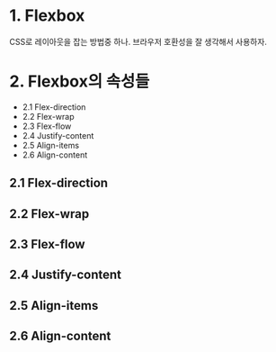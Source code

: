 # 1. Flexbox
CSS로 레이아웃을 잡는 방법중 하나. 브라우저 호환성을 잘 생각해서 사용하자.

# 2. Flexbox의 속성들
* 2.1 Flex-direction
* 2.2 Flex-wrap
* 2.3 Flex-flow
* 2.4 Justify-content
* 2.5 Align-items
* 2.6 Align-content

## 2.1 Flex-direction

## 2.2 Flex-wrap

## 2.3 Flex-flow

## 2.4 Justify-content

## 2.5 Align-items

## 2.6 Align-content

